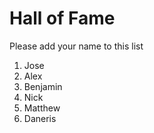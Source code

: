 # Hall of Fame
Please add your name to this list

1. Jose
2. Alex
3. Benjamin
4. Nick
5. Matthew
6. Daneris
